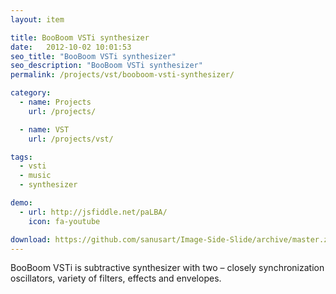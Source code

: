 ```yaml
---
layout: item

title: BooBoom VSTi synthesizer
date:   2012-10-02 10:01:53
seo_title: "BooBoom VSTi synthesizer"
seo_description: "BooBoom VSTi synthesizer"
permalink: /projects/vst/booboom-vsti-synthesizer/

category:
  - name: Projects
    url: /projects/

  - name: VST
    url: /projects/vst/

tags:
  - vsti
  - music
  - synthesizer

demo:
  - url: http://jsfiddle.net/paLBA/
    icon: fa-youtube

download: https://github.com/sanusart/Image-Side-Slide/archive/master.zip
---
```

BooBoom VSTi is subtractive synthesizer with two &#8211; closely synchronization oscillators, variety of filters, effects and envelopes.